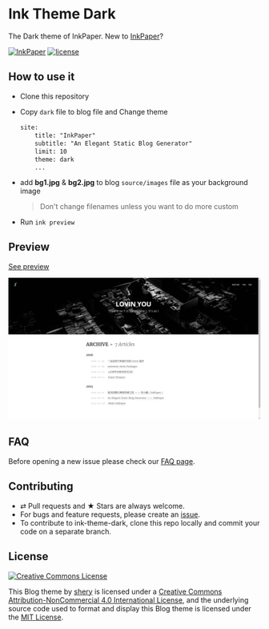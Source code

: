 # Ink Theme Dark
The Dark theme of InkPaper. New to [InkPaper](http://www.chole.io)?

[![InkPaper](https://img.shields.io/badge/InkPaper-v2017--02--25-blue.svg)](http://www.chole.io/)
[![license](https://img.shields.io/badge/license-CC%20BY--NC%204.0-blue.svg)](https://creativecommons.org/licenses/by-nc/4.0/)

## How to use it
- Clone this repository
- Copy `dark` file to blog file and Change theme

  ```ymal
  site:
      title: "InkPaper"
      subtitle: "An Elegant Static Blog Generator"
      limit: 10
      theme: dark
      ...
  ```

- add **bg1.jpg** & **bg2.jpg** to blog `source/images` file as your background image

  > Don't change filenames unless you want to do more custom

- Run `ink preview`

## Preview
[See preview](http://www.shery.me/blog/)

![archive](./screenshot/archive.png)

## FAQ
Before opening a new issue please check our [FAQ page](https://github.com/InkProject/ink-theme-dark/issues).

## Contributing
* ⇄ Pull requests and ★ Stars are always welcome.
* For bugs and feature requests, please create an [issue](https://github.com/InkProject/ink-theme-dark/issues).
* To contribute to ink-theme-dark, clone this repo locally and commit your code on a separate branch.

## License

<a rel="license" href="http://creativecommons.org/licenses/by-nc/4.0/"><img alt="Creative Commons License" style="border-width:0" src="https://i.creativecommons.org/l/by-nc/4.0/88x31.png" /></a>

This Blog theme by <a xmlns:cc="http://creativecommons.org/ns#" href="http://www.shery.me" property="cc:attributionName" rel="cc:attributionURL">shery</a> is licensed under a <a rel="license" href="http://creativecommons.org/licenses/by-nc/4.0/">Creative Commons Attribution-NonCommercial 4.0 International License</a>, and the underlying source code used to format and display this Blog theme is licensed under the [MIT License](https://github.com/shery15/blog/blob/blog-source/LICENSE).
